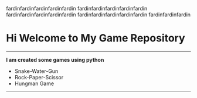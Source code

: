 fardinfardinfardinfardinfardin
fardinfardinfardinfardinfardin
fardinfardinfardinfardinfardin
fardinfardinfardinfardinfardin
fardinfardinfardin

# Hi Welcome to My Game Repository
***

**I am created some games using python**
- Snake-Water-Gun
- Rock-Paper-Scissor
- Hungman Game
---



